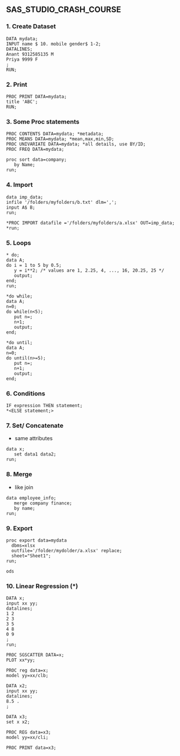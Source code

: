 ## SAS_STUDIO_CRASH_COURSE

### 1. Create Dataset

```.sas
DATA mydata;
INPUT name $ 10. mobile gender$ 1-2;
DATALINES;
Anant 9312585135 M
Priya 9999 F
; 
RUN;
```

### 2. Print

```.sas
PROC PRINT DATA=mydata;
title 'ABC';
RUN;
```

### 3. Some Proc statements

```.sas
PROC CONTENTS DATA=mydata; *metadata;
PROC MEANS DATA=mydata; *mean,max,min,SD;
PROC UNIVARIATE DATA=mydata; *all details, use BY/ID;
PROC FREQ DATA=mydata;

proc sort data=company;
   by Name;
run;

```

### 4. Import

```.sas
data imp_data;
infile '/folders/myfolders/b.txt' dlm=',';
input A$ B;
run;

*PROC IMPORT datafile ='/folders/myfolders/a.xlsx' OUT=imp_data;
*run;
```

### 5. Loops

```.sas
* do;
data A;
do i = 1 to 5 by 0.5;
   y = i**2; /* values are 1, 2.25, 4, ..., 16, 20.25, 25 */
   output;
end;
run;

*do while;
data A;
n=0;
do while(n<5);
   put n=;
   n+1;
   output;
end;

*do until;
data A;
n=0;
do until(n>=5);
   put n=;
   n+1;
   output;
end;
```

### 6. Conditions

```.sas
IF expression THEN statement;
*<ELSE statement;>
```

### 7. Set/ Concatenate 
- same attributes

```.sas
data x;
   set data1 data2;
run;
```

### 8. Merge
- like join 

```.sas
data employee_info;
   merge company finance;
   by name;
run;
```

### 9. Export

```.sas
proc export data=mydata
  dbms=xlsx
  outfile='/folder/mydolder/a.xlsx' replace;
  sheet="Sheet1";
run;

ods
```

### 10. Linear Regression (*)

```.sas
DATA x;
input xx yy;
datalines;
1 2
2 3
3 5
4 8
0 9
;
run;

PROC SGSCATTER DATA=x;
PLOT xx*yy;

PROC reg data=x;
model yy=xx/clb;

DATA x2;
input xx yy;
datalines;
8.5 .
;

DATA x3;
set x x2;

PROC REG data=x3;
model yy=xx/cli; 

PROC PRINT data=x3;

```

